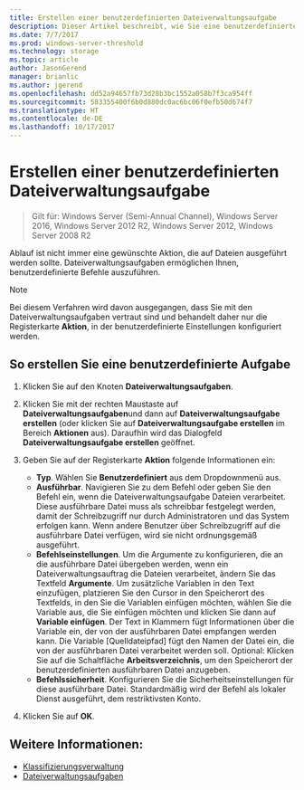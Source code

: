 ```yaml
---
title: Erstellen einer benutzerdefinierten Dateiverwaltungsaufgabe
description: Dieser Artikel beschreibt, wie Sie eine benutzerdefinierte Dateiverwaltungsaufgabe und benutzerdefinierten Aufgaben erstellen.
ms.date: 7/7/2017
ms.prod: windows-server-threshold
ms.technology: storage
ms.topic: article
author: JasonGerend
manager: brianlic
ms.author: jgerend
ms.openlocfilehash: dd52a94657fb73d28b3bc1552a058b7f3ca954ff
ms.sourcegitcommit: 583355400f6b0d880dc0ac6bc06f0efb50d674f7
ms.translationtype: HT
ms.contentlocale: de-DE
ms.lasthandoff: 10/17/2017
---
```

# <a name="create-a-custom-file-management-task"></a>Erstellen einer benutzerdefinierten Dateiverwaltungsaufgabe

> Gilt für: Windows Server (Semi-Annual Channel), Windows Server 2016, Windows Server 2012 R2, Windows Server 2012, Windows Server 2008 R2

Ablauf ist nicht immer eine gewünschte Aktion, die auf Dateien ausgeführt werden sollte. Dateiverwaltungsaufgaben ermöglichen Ihnen, benutzerdefinierte Befehle auszuführen.

> [!Note]
> Bei diesem Verfahren wird davon ausgegangen, dass Sie mit den Dateiverwaltungsaufgaben vertraut sind und behandelt daher nur die Registerkarte **Aktion**, in der benutzerdefinierte Einstellungen konfiguriert werden.

## <a name="to-create-a-custom-task"></a>So erstellen Sie eine benutzerdefinierte Aufgabe

1.  Klicken Sie auf den Knoten **Dateiverwaltungsaufgaben**.

2.  Klicken Sie mit der rechten Maustaste auf **Dateiverwaltungsaufgaben**und dann auf **Dateiverwaltungsaufgabe erstellen** (oder klicken Sie auf **Dateiverwaltungsaufgabe erstellen** im Bereich **Aktionen** aus). Daraufhin wird das Dialogfeld **Dateiverwaltungsaufgabe erstellen** geöffnet.

3.  Geben Sie auf der Registerkarte **Aktion** folgende Informationen ein:

    -   **Typ**. Wählen Sie **Benutzerdefiniert** aus dem Dropdownmenü aus.
    -   **Ausführbar**. Navigieren Sie zu dem Befehl oder geben Sie den Befehl ein, wenn die Dateiverwaltungsaufgabe Dateien verarbeitet. Diese ausführbare Datei muss als schreibbar festgelegt werden, damit der Schreibzugriff nur durch Administratoren und das System erfolgen kann. Wenn andere Benutzer über Schreibzugriff auf die ausführbare Datei verfügen, wird sie nicht ordnungsgemäß ausgeführt.
    -   **Befehlseinstellungen**. Um die Argumente zu konfigurieren, die an die ausführbare Datei übergeben werden, wenn ein Dateiverwaltungsauftrag die Dateien verarbeitet, ändern Sie das Textfeld **Argumente**. Um zusätzliche Variablen in den Text einzufügen, platzieren Sie den Cursor in den Speicherort des Textfelds, in den Sie die Variablen einfügen möchten, wählen Sie die Variable aus, die Sie einfügen möchten und klicken Sie dann auf **Variable einfügen**. Der Text in Klammern fügt Informationen über die Variable ein, der von der ausführbaren Datei empfangen werden kann. Die Variable \[Quelldateipfad\] fügt den Namen der Datei ein, die von der ausführbaren Datei verarbeitet werden soll. Optional: Klicken Sie auf die Schaltfläche **Arbeitsverzeichnis**, um den Speicherort der benutzerdefinierten ausführbaren Datei anzugeben.
    -   **Befehlssicherheit**. Konfigurieren Sie die Sicherheitseinstellungen für diese ausführbare Datei. Standardmäßig wird der Befehl als lokaler Dienst ausgeführt, dem restriktivsten Konto.

4.  Klicken Sie auf **OK**.

## <a name="see-also"></a>Weitere Informationen:

-   [Klassifizierungsverwaltung](classification-management.md)
-   [Dateiverwaltungsaufgaben](file-management-tasks.md)